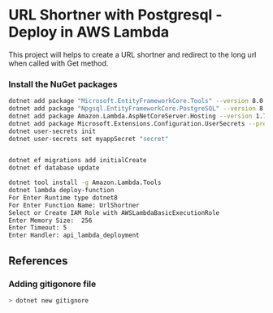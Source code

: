 # URL Shortner with Postgresql - Deploy in AWS Lambda

This project will helps to create a URL shortner and redirect to the long url when called with Get method.


### Install the NuGet packages
```bash
dotnet add package "Microsoft.EntityFrameworkCore.Tools" --version 8.0.6
dotnet add package "Npgsql.EntityFrameworkCore.PostgreSQL" --version 8.0.4
dotnet add package Amazon.Lambda.AspNetCoreServer.Hosting --version 1.7.0
dotnet add package Microsoft.Extensions.Configuration.UserSecrets --prerelease
dotnet user-secrets init
dotnet user-secrets set myappSecret "secret"


dotnet ef migrations add initialCreate
dotnet ef database update

dotnet tool install -g Amazon.Lambda.Tools
dotnet lambda deploy-function
For Enter Runtime type dotnet8
For Enter Function Name: UrlShortner
Select or Create IAM Role with AWSLambdaBasicExecutionRole
Enter Memory Size:  256
Enter Timeout: 5
Enter Handler: api_lambda_deployment
```



## References
### Adding gitigonore file
```bash
> dotnet new gitignore
```